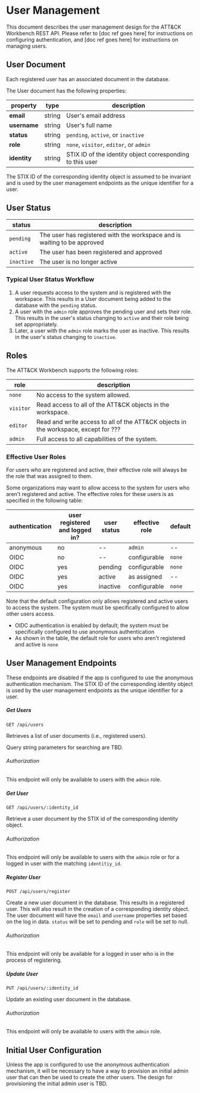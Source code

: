 # User Management

This document describes the user management design for the ATT&CK Workbench REST API.
Please refer to [doc ref goes here] for instructions on configuring authentication, and [doc ref goes here] for instructions on managing users.

## User Document

Each registered user has an associated document in the database.

The User document has the following properties:

| property     | type   |  description                                              |
|--------------|--------|-----------------------------------------------------------|
| **email**    | string | User's email address                                      |
| **username** | string | User's full name                                          |
| **status**   | string | `pending`, `active`, or `inactive`                        |
| **role**     | string | `none`, `visitor`, `editor`, or `admin`                   |
| **identity** | string | STIX ID of the identity object corresponding to this user |

The STIX ID of the corresponding identity object is assumed to be invariant and is used by the user management endpoints as the unique identifier for a user.

## User Status

| status     | description                                                              |
|------------|--------------------------------------------------------------------------|
| `pending`  | The user has registered with the workspace and is waiting to be approved |
| `active`   | The user has been registered and approved                                |
| `inactive` | The user is no longer active                                             |

### Typical User Status Workflow

1. A user requests access to the system and is registered with the workspace. This results in a User document being added to the database with the `pending` status.
2. A user with the `admin` role approves the pending user and sets their role. This results in the user's status changing to `active` and their role being set appropriately.
3. Later, a user with the `admin` role marks the user as inactive. This results in the user's status changing to `inactive`.

## Roles
The ATT&CK Workbench supports the following roles:

| role      | description                                                                         |
|-----------|-------------------------------------------------------------------------------------|
| `none`    | No access to the system allowed.                                                    |
| `visitor` | Read access to all of the ATT&CK objects in the workspace.                          |
| `editor`  | Read and write access to all of the ATT&CK objects in the workspace, except for ??? |
| `admin`   | Full access to all capabilities of the system.                                      |

### Effective User Roles

For users who are registered and active, their effective role will always be the role that was assigned to them.

Some organizations may want to allow access to the system for users who aren't registered and active.
The effective roles for these users is as specified in the following table:

| authentication | user registered and logged in? | user status | effective role  | default |
|----------------|--------------------------------|-------------|-----------------|---------|
| anonymous      | no                             | --          | `admin`         | --      |
| OIDC           | no                             | --          | configurable    | `none`  |
| OIDC           | yes                            | pending     | configurable    | `none`  |
| OIDC           | yes                            | active      | as assigned     | --      |
| OIDC           | yes                            | inactive    | configurable    | `none`  |

Note that the default configuration only allows registered and active users to access the system.
The system must be specifically configured to allow other users access.
- OIDC authentication is enabled by default; the system must be specifically configured to use anonymous authentication
- As shown in the table, the default role for users who aren't registered and active is `none`

## User Management Endpoints

These endpoints are disabled if the app is configured to use the anonymous authentication mechanism.
The STIX ID of the corresponding identity object is used by the user management endpoints as the unique identifier for a user.

##### Get Users
```
GET /api/users
```

Retrieves a list of user documents (i.e., registered users).

Query string parameters for searching are TBD.

###### Authorization

This endpoint will only be available to users with the `admin` role.

##### Get User
```
GET /api/users/:identity_id
```

Retrieve a user document by the STIX id of the corresponding identity object.

###### Authorization

This endpoint will only be available to users with the `admin` role or for a logged in user with the matching `identitiy_id`.

##### Register User
```
POST /api/users/register
```

Create a new user document in the database.
This results in a registered user. This will also result in the creation of a corresponding identity object.
The user document will have the `email` and `username` properties set based on the log in data.
`status` will be set to pending and `role` will be set to null.

###### Authorization

This endpoint will only be available for a logged in user who is in the process of registering.

##### Update User
```
PUT /api/users/:identity_id
```

Update an existing user document in the database. 

###### Authorization

This endpoint will only be available to users with the `admin` role.

## Initial User Configuration

Unless the app is configured to use the anonymous authentication mechanism,
it will be necessary to have a way to provision an initial admin user that can then be used to create the other users.
The design for provisioning the initial admin user is TBD.
